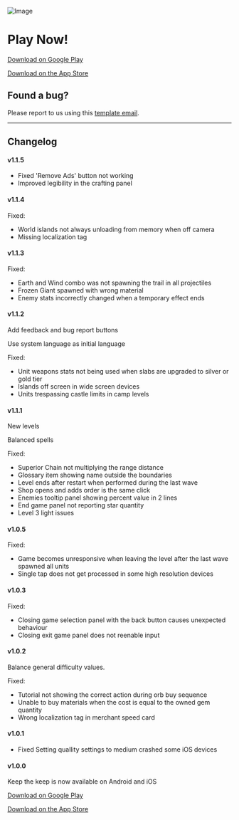 ![Image](https://drive.google.com/uc?export=view&id=1k1XfyCoH4iK6ESZfqun0SH4UWojbD9UK)

# Play Now!

[Download on Google Play](https://play.google.com/store/apps/details?id=com.tuskgames.KeepTheKeep)

[Download on the App Store](https://apps.apple.com/app/id1543935852)


## Found a bug?

 Please report to us using this [template email](mailto:keepthekeepgame@gmail.com?Subject=BugReport&Body=To%20help%20us%20understand%20the%20issue%20please%20provide%20us%20the%20following%20information:%0D%0A%0D%0A-%20Game%20version:%20(can%20be%20found%20in%20the%20'Info'%20button%20in%20the%20welcome%20screen)%0D%0A-%20Operating%20System%20version:%20(iOS%20or%20android)%0D%0A-%20Steps%20to%20reproduce%20the%20issue:%0D%0A-%20Attach%20a%20screenshot%20if%20possible).

___

## Changelog

#### v1.1.5

- Fixed 'Remove Ads' button not working
- Improved legibility in the crafting panel

#### v1.1.4

Fixed:
- World islands not always unloading from memory when off camera
- Missing localization tag

#### v1.1.3

Fixed:
- Earth and Wind combo was not spawning the trail in all projectiles
- Frozen Giant spawned with wrong material
- Enemy stats incorrectly changed when a temporary effect ends

#### v1.1.2

Add feedback and bug report buttons

Use system language as initial language

Fixed:
- Unit weapons stats not being used when slabs are upgraded to silver or gold tier
- Islands off screen in wide screen devices
- Units trespassing castle limits in camp levels

#### v1.1.1

New levels

Balanced spells

Fixed:
- Superior Chain not multiplying the range distance
- Glossary item showing name outside the boundaries
- Level ends after restart when performed during the last wave
- Shop opens and adds order is the same click
- Enemies tooltip panel showing percent value in 2 lines
- End game panel not reporting star quantity
- Level 3 light issues

#### v1.0.5

Fixed:
- Game becomes unresponsive when leaving the level after the last wave spawned all units
- Single tap does not get processed in some high resolution devices

#### v1.0.3

Fixed:
- Closing game selection panel with the back button causes unexpected behaviour
- Closing exit game panel does not reenable input

#### v1.0.2

Balance general difficulty values.

Fixed:
- Tutorial not showing the correct action during orb buy sequence
- Unable to buy materials when the cost is equal to the owned gem quantity
- Wrong localization tag in merchant speed card

#### v1.0.1

- Fixed Setting quallity settings to medium crashed some iOS devices

#### v1.0.0

Keep the keep is now available on Android and iOS

[Download on Google Play](https://play.google.com/store/apps/details?id=com.tuskgames.KeepTheKeep)

[Download on the App Store](https://apps.apple.com/app/id1543935852)
